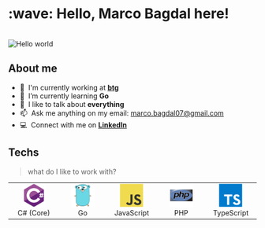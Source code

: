 <h1 align="left">:wave: Hello, Marco Bagdal here!</h1></br>

<img src="https://miro.medium.com/max/1024/1*1yuzmhpzuWW8HSSSXtI2iA.png" alt="Hello world">

<h2 align="left">About me</h2>

- :office: &nbsp;I'm currently working at **[btg]**
- :seedling: &nbsp;I’m currently learning **Go**
- :speech_balloon: &nbsp;I like to talk about **everything**
- :mailbox: &nbsp;Ask me anything on my email: marco.bagdal07@gmail.com
- :computer: &nbsp;Connect with me on **[LinkedIn]**

<h2 align="left">Techs</h2>

>what do I like to work with?

<table>
  <tr>
    <td align="center" width="96">
      <a>
        <img src="https://raw.githubusercontent.com/devicons/devicon/1119b9f84c0290e0f0b38982099a2bd027a48bf1/icons/csharp/csharp-original.svg" width="48" height="48" alt="C#" />
      </a>
      <br>C#&nbsp;(Core)
    </td>
    <td align="center" width="96">
      <a>
        <img src="https://raw.githubusercontent.com/devicons/devicon/1119b9f84c0290e0f0b38982099a2bd027a48bf1/icons/go/go-original.svg" width="48" height="48" alt="Golang" />
      </a>
      <br>Go
    </td>
    <td align="center" width="96">
      <a>
        <img src="https://raw.githubusercontent.com/devicons/devicon/1119b9f84c0290e0f0b38982099a2bd027a48bf1/icons/javascript/javascript-original.svg" width="48" height="48" alt="JavaScript" />
      </a>
      <br>JavaScript
    </td>
    <td align="center" width="96"> 
      <a>
        <img src="https://raw.githubusercontent.com/devicons/devicon/1119b9f84c0290e0f0b38982099a2bd027a48bf1/icons/php/php-original.svg" width="48" height="48" alt="PHP" />
      </a>
      <br>PHP
    </td>
    <td align="center" width="96">
      <a>
        <img src="https://raw.githubusercontent.com/devicons/devicon/1119b9f84c0290e0f0b38982099a2bd027a48bf1/icons/typescript/typescript-original.svg" width="48" height="48" alt="TypeScript" />
      </a>
      <br>TypeScript
    </td>
  </tr>
</table>

[btg]: https://www.btgpactual.com
[linkedin]: https://www.linkedin.com/in/marcobagdal "Marco Bagdal LinkedIn"